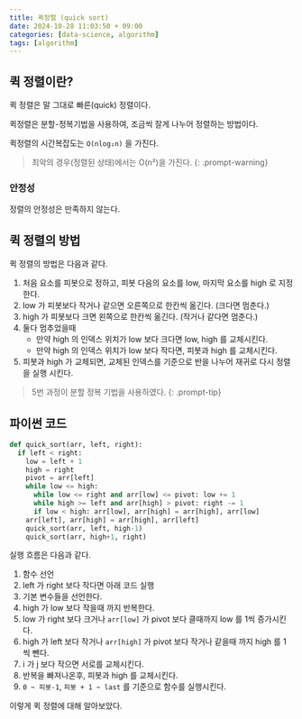```yaml
---
title: 퀵정렬 (quick sort)
date: 2024-10-28 11:03:50 + 09:00
categories: [data-science, algorithm]
tags: [algorithm]
---
```


## 퀵 정렬이란?
퀵 정렬은 말 그대로 빠른(quick) 정렬이다.

퀵정렬은 분할-정복기법을 사용하여, 조금씩 잘게 나누어 정렬하는 방법이다.

퀵정렬의 시간복잡도는 `O(nlog₂n)` 을 가진다.

> 최악의 경우(정렬된 상태)에서는 O(n²)을 가진다.
{: .prompt-warning}
### 안정성
정렬의 안정성은 만족하지 않는다.

## 퀵 정렬의 방법

퀵 정렬의 방법은 다음과 같다.
1. 처음 요소를 피봇으로 정하고, 피봇 다음의 요소를 low, 마지막 요소를 high 로 지정한다.
2. low 가 피봇보다 작거나 같으면 오른쪽으로 한칸씩 옮긴다. (크다면 멈춘다.)
3. high 가 피봇보다 크면 왼쪽으로 한칸씩 옮긴다. (작거나 같다면 멈춘다.)
4. 둘다 멈추었을때 
   - 만약 high 의 인덱스 위치가 low 보다 크다면 low, high 를 교체시킨다.
   - 만약 high 의 인덱스 위치가 low 보다 작다면, 피봇과 high 를 교체시킨다.
5. 피봇과 high 가 교체되면, 교체된 인덱스를 기준으로 반을 나누어 재귀로 다시 정렬을 실행 시킨다.

> 5번 과정이 분할 정복 기법을 사용하였다.
{: .prompt-tip}

## 파이썬 코드
```python
def quick_sort(arr, left, right):
  if left < right:
    low = left + 1
    high = right
    pivot = arr[left]
    while low <= high:
      while low <= right and arr[low] <= pivot: low += 1
      while high >= left and arr[high] > pivot: right -= 1
      if low < high: arr[low], arr[high] = arr[high], arr[low]
    arr[left], arr[high] = arr[high], arr[left]
    quick_sort(arr, left, high-1)
    quick_sort(arr, high+1, right) 
```

실행 흐름은 다음과 같다.
1. 함수 선언
2. left 가 right 보다 작다면 아래 코드 실행
3. 기본 변수들을 선언한다.
4. high 가 low 보다 작을때 까지 반복한다.
5. low 가 right 보다 크거나 `arr[low]` 가 pivot 보다 클때까지 low 를 1씩 증가시킨다.
6. high 가 left 보다 작거나 `arr[high]` 가 pivot 보다 작거나 같을때 까지 high 를 1씩 뺀다.
7. i 가 j 보다 작으면 서로를 교체시킨다.
8. 반복을 빠져나온후, 피봇과 high 를 교체시킨다.
9. `0 ~ 피봇-1`, `피봇 + 1 ~ last` 를 기준으로 함수를 실행시킨다.

이렇게 퀵 정렬에 대해 알아보았다.
